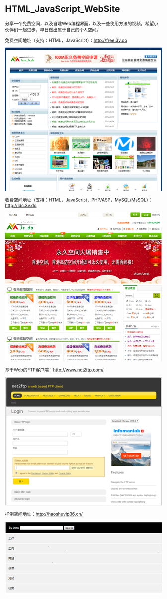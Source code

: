 # HTML_JavaScript_WebSite
分享一个免费空间，以及自建Web编程界面，以及一些使用方法的视频。希望小伙伴们一起进步，早日做出属于自己的个人空间。  

免费空间地址（支持：HTML，JavaScript）：http://free.3v.do 

![Alt text](https://github.com/June361/HTML_JavaScript_WebSite/blob/master/ScreenShots/Free3vDo.PNG)

收费空间地址（支持：HTML，JavaScript，PHP/ASP，MySQL/MsSQL）：http://idc.3v.do 

![Alt text](https://github.com/June361/HTML_JavaScript_WebSite/blob/master/ScreenShots/Idc3vDo.png)

基于Web的FTP客户端：http://www.net2ftp.com/  

![Alt text](https://github.com/June361/HTML_JavaScript_WebSite/blob/master/ScreenShots/Home.PNG)

样例空间地址：http://haoshuvip36.cn/

![Alt text](https://github.com/June361/HTML_JavaScript_WebSite/blob/master/ScreenShots/WebSite.PNG)
